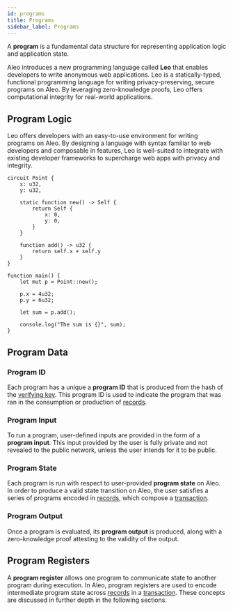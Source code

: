 ```yaml
---
id: programs
title: Programs
sidebar_label: Programs
---
```


A **program** is a fundamental data structure for representing application logic and application state.

Aleo introduces a new programming language called **Leo** that enables developers to write
anonymous web applications. Leo is a statically-typed, functional programming language for
writing privacy-preserving, secure programs on Aleo. By leveraging zero-knowledge proofs, Leo offers computational
integrity for real-world applications.

## Program Logic

Leo offers developers with an easy-to-use environment for writing programs on Aleo. By designing a language with 
syntax familiar to web developers and composable in features, Leo is well-suited to integrate with
existing developer frameworks to supercharge web apps with privacy and integrity.

```leo
circuit Point {
    x: u32,
    y: u32,

    static function new() -> Self {
        return Self { 
            x: 0, 
            y: 0, 
        }
    }

    function add() -> u32 {
        return self.x + self.y
    }
}

function main() {
    let mut p = Point::new();
    
    p.x = 4u32;
    p.y = 6u32;

    let sum = p.add();
    
    console.log("The sum is {}", sum);
}
```

## Program Data

### Program ID

Each program has a unique a **program ID** that is produced from the
hash of the [verifying key](#verifying-key). This program ID is used to indicate the program that was ran in the
consumption or production of [records](02_records.md).

### Program Input

To run a program, user-defined inputs are provided in the form of a **program input**. This input provided by the user
is fully private and not revealed to the public network, unless the user intends for it to be public.

### Program State

Each program is run with respect to user-provided **program state** on Aleo. In order to produce a valid state transition
on Aleo, the user satisfies a series of programs encoded in [records](02_records.md), which compose a [transaction](03_transactions.md).

### Program Output

Once a program is evaluated, its **program output** is produced, along with a zero-knowledge proof attesting to the
validity of the output.


## Program Registers

A **program register** allows one program to communicate state to another program during execution.
In Aleo, program registers are used to encode intermediate program state across [records](02_records.md) in a [transaction](03_transactions.md).
These concepts are discussed in further depth in the following sections.
